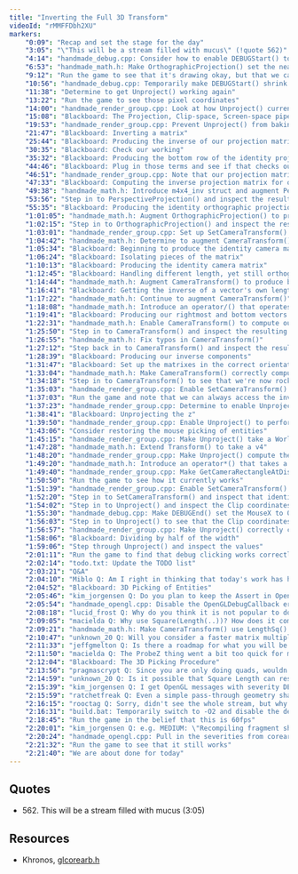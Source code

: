 ```yaml
---
title: "Inverting the Full 3D Transform"
videoId: "rMMFFDbh2XU"
markers:
    "0:09": "Recap and set the stage for the day"
    "3:05": "\"This will be a stream filled with mucus\" (!quote 562)"
    "4:14": "handmade_debug.cpp: Consider how to enable DEBUGStart() to correctly place the debug text"
    "6:53": "handmade_math.h: Make OrthographicProjection() set the near clip plane to be behind the camera"
    "9:12": "Run the game to see that it's drawing okay, but that we cannot perform a debug click"
    "10:56": "handmade_debug.cpp: Temporarily make DEBUGStart() shrink the debug text"
    "11:38": "Determine to get Unproject() working again"
    "13:22": "Run the game to see those pixel coordinates"
    "14:00": "handmade_render_group.cpp: Look at how Unproject() currently works"
    "15:08": "Blackboard: The Projection, Clip-space, Screen-space pipeline"
    "19:53": "handmade_render_group.cpp: Prevent Unproject() from baking in the aspect ratio"
    "21:47": "Blackboard: Inverting a matrix"
    "25:44": "Blackboard: Producing the inverse of our projection matrix"
    "30:35": "Blackboard: Check our working"
    "35:32": "Blackboard: Producing the bottom row of the identity projection matrix"
    "44:46": "Blackboard: Plug in those terms and see if that checks out"
    "46:51": "handmade_render_group.cpp: Note that our projection matrix is slightly different"
    "47:33": "Blackboard: Computing the inverse projection matrix for our actual matrix"
    "49:38": "handmade_math.h: Introduce m4x4_inv struct and augment PerspectiveProjection() to produce both the Forward and Inverse matrices"
    "53:56": "Step in to PerspectiveProjection() and inspect the resulting matrix"
    "55:35": "Blackboard: Producing the identity orthographic projection matrix"
    "1:01:05": "handmade_math.h: Augment OrthographicProjection() to produce both the Forward and Inverse matrices"
    "1:02:15": "Step in to OrthographicProjection() and inspect the resulting matrix"
    "1:03:01": "handmade_render_group.cpp: Set up SetCameraTransform() to compute both the Forward and Inverse matrices"
    "1:04:42": "handmade_math.h: Determine to augment CameraTransform() to produce both the Forward and Inverse matrices"
    "1:05:34": "Blackboard: Beginning to produce the identity camera matrix"
    "1:06:24": "Blackboard: Isolating pieces of the matrix"
    "1:10:13": "Blackboard: Producing the identity camera matrix"
    "1:12:45": "Blackboard: Handling different length, yet still orthogonal axes"
    "1:14:44": "handmade_math.h: Augment CameraTransform() to produce both the Forward and Inverse matrices"
    "1:16:41": "Blackboard: Getting the inverse of a vector's own length"
    "1:17:22": "handmade_math.h: Continue to augment CameraTransform()"
    "1:18:08": "handmade_math.h: Introduce an operator/() that operates on vectors"
    "1:19:41": "Blackboard: Producing our rightmost and bottom vectors for the identity camera matrix"
    "1:22:31": "handmade_math.h: Enable CameraTransform() to compute our inverse components"
    "1:25:50": "Step in to CameraTransform() and inspect the resulting matrix"
    "1:26:55": "handmade_math.h: Fix typos in CameraTransform()"
    "1:27:12": "Step back in to CameraTransform() and inspect the resulting matrix"
    "1:28:39": "Blackboard: Producing our inverse components"
    "1:31:47": "Blackboard: Set up the matrixes in the correct orientation"
    "1:33:04": "handmade_math.h: Make CameraTransform() correctly compute the iP"
    "1:34:18": "Step in to CameraTransform() to see that we're now rock solid"
    "1:35:03": "handmade_render_group.cpp: Enable SetCameraTransform() to compute both matrices, and PushSetup() to take a m4x4_inv"
    "1:37:03": "Run the game and note that we can always access the inverse of our projection"
    "1:37:23": "handmade_render_group.cpp: Determine to enable Unproject() to perform the reverse transform on the z"
    "1:38:41": "Blackboard: Unprojecting the z"
    "1:39:50": "handmade_render_group.cpp: Enable Unproject() to perform the reverse transform on the z"
    "1:43:06": "Consider restoring the mouse picking of entities"
    "1:45:15": "handmade_render_group.cpp: Make Unproject() take a WorldDistanceZ"
    "1:47:28": "handmade_math.h: Extend Transform() to take a v4"
    "1:48:20": "handmade_render_group.cpp: Make Unproject() compute the ClipZ from ProbeZ"
    "1:49:20": "handmade_math.h: Introduce an operator*() that takes a v4"
    "1:49:40": "handmade_render_group.cpp: Make GetCameraRectangleAtDistance() use WorldDistanceFromCameraZ directly"
    "1:50:50": "Run the game to see how it currently works"
    "1:51:39": "handmade_render_group.cpp: Enable SetCameraTransform() to check the inverse of the composite"
    "1:52:20": "Step in to SetCameraTransform() and inspect that identity composite matrix"
    "1:54:02": "Step in to Unproject() and inspect the Clip coordinates"
    "1:55:30": "handmade_debug.cpp: Make DEBUGEnd() set the MouseX to 0 and MouseY to 1079"
    "1:56:03": "Step in to Unproject() to see that the Clip coordinates are now wrong"
    "1:56:57": "handmade_render_group.cpp: Make Unproject() correctly compute the ClipSpaceX and ClipSpaceY"
    "1:58:06": "Blackboard: Dividing by half of the width"
    "1:59:06": "Step through Unproject() and inspect the values"
    "2:01:11": "Run the game to find that debug clicking works correctly again"
    "2:02:14": "todo.txt: Update the TODO list"
    "2:03:21": "Q&A"
    "2:04:10": "Miblo Q: Am I right in thinking that today's work has had the cool, and not immediately expected, side effect of beginning to level up the debug camera, in terms of mouse picking of entities? Or did the debug camera have that before anyway?"
    "2:04:52": "Blackboard: 3D Picking of Entities"
    "2:05:46": "kim_jorgensen Q: Do you plan to keep the Assert in OpenGLDebugCallback? My driver is sending a lot of debug information that fires the assert"
    "2:05:54": "handmade_opengl.cpp: Disable the OpenGLDebugCallback error message"
    "2:08:18": "lucid_frost Q: Why do you think it is not popular to do x-forward coordinate systems? Jon Blow was talking about it yesterday and it seems like a good idea, at least in terms of rotations"
    "2:09:05": "macielda Q: Why use Square(Length(..))? How does it compare to LengthSq(..)?"
    "2:09:21": "handmade_math.h: Make CameraTransform() use LengthSq() directly"
    "2:10:47": "unknown_20 Q: Will you consider a faster matrix multiplication algorithm other than inner product?"
    "2:11:33": "jeffgmelton Q: Is there a roadmap for what you will be working on over the coming months?"
    "2:11:50": "macielda Q: The ProbeZ thing went a bit too quick for me. I didn't fully understand the role of WorldDistanceFromCameraZ and how you are going to generate it. Are you going to talk more about that next time?"
    "2:12:04": "Blackboard: The 3D Picking Procedure"
    "2:13:56": "pragmascrypt Q: Since you are only doing quads, wouldn't it be possible to upload a constant index buffer once with the max number of vertices and then never touch it again?"
    "2:14:59": "unknown_20 Q: Is it possible that Square Length can result in a zero and blow up?"
    "2:15:39": "kim_jorgensen Q: I get OpenGL messages with severity DEBUG_SEVERITY_NOTIFICATION and DEBUG_SEVERITY_MEDIUM"
    "2:15:59": "ratchetfreak Q: Even a simple pass-through geometry shader is a decent perf hit"
    "2:16:15": "rooctag Q: Sorry, didn't see the whole stream, but why no 60fps with the move to core GL?"
    "2:16:31": "build.bat: Temporarily switch to -O2 and disable the debug system"
    "2:18:45": "Run the game in the belief that this is 60fps"
    "2:20:01": "kim_jorgensen Q: e.g. MEDIUM: \"Recompiling fragment shader for program 3\""
    "2:20:24": "handmade_opengl.cpp: Pull in the severities from corearb.h and only make the OpenGLDebugCallback occur on GL_DEBUG_SEVERITY_HIGH [see Resources, Khronos]"
    "2:21:32": "Run the game to see that it still works"
    "2:21:40": "We are about done for today"
---
```


## Quotes

* 562\. This will be a stream filled with mucus (3:05)

## Resources

* Khronos, [glcorearb.h](https://www.khronos.org/registry/OpenGL/api/GL/glcorearb.h)
